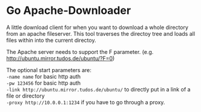 # Go Apache-Downloader
A little download client for when you want to download a whole directory from an apache fileserver.
This tool traverses the directoy tree and loads all files within into the current directoy.

The Apache server needs to support the F parameter. (e.g. http://ubuntu.mirror.tudos.de/ubuntu/?F=0)

The optional start parameters are:  
`-name name` for basic http auth  
`-pw 123456` for basic http auth  
`-link http://ubuntu.mirror.tudos.de/ubuntu/` to directly put in a link of a file or directory  
`-proxy http://10.0.0.1:1234` if you have to go through a proxy.
